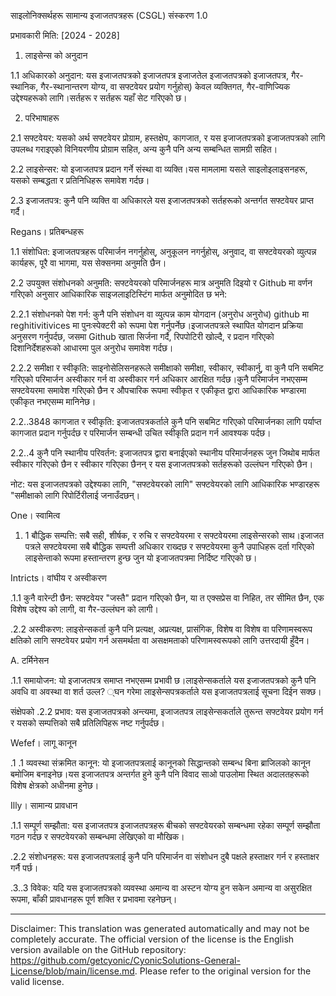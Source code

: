 साइलोनिक्सर्थहरू सामान्य इजाजतपत्रहरू (CSGL)
संस्करण 1.0

प्रभावकारी मिति: [2024 - 2028]

1. लाइसेन्स को अनुदान

1.1 अधिकारको अनुदान: यस इजाजतपत्रको इजाजतपत्र इजाजतेल इजाजतपत्रको इजाजतपत्र, गैर-स्थानिक, गैर-स्थानान्तरण योग्य, वा सफ्टवेयर प्रयोग गर्नुहोस्) केवल व्यक्तिगत, गैर-वाणिज्यिक उद्देश्यहरूको लागि।सर्तहरू र सर्तहरू यहाँ सेट गरिएको छ।

2. परिभाषाहरू

2.1 सफ्टवेयर: यसको अर्थ सफ्टवेयर प्रोग्राम, हस्तक्षेप, कागजात, र यस इजाजतपत्रको इजाजतपत्रको लागि उपलब्ध गराइएको विनियरणीय प्रोग्राम सहित, अन्य कुनै पनि अन्य सम्बन्धित सामग्री सहित।

2.2 लाइसेन्सर: यो इजाजतपत्र प्रदान गर्ने संस्था वा व्यक्ति।यस मामलामा यसले साइलोइलाइसनहरू, यसको सम्बद्धता र प्रतिनिधिहरू समावेश गर्दछ।

2.3 इजाजतपत्र: कुनै पनि व्यक्ति वा अधिकारले यस इजाजतपत्रको सर्तहरूको अन्तर्गत सफ्टवेयर प्राप्त गर्दै।

Regans। प्रतिबन्धहरू

1.1 संशोधित: इजाजतपत्रहरू परिमार्जन नगर्नुहोस्, अनुकूलन नगर्नुहोस्, अनुवाद, वा सफ्टवेयरको व्युत्पन्न कार्यहरू, पूरै वा भागमा, यस सेक्सनमा अनुमति छैन।

2.2 उपयुक्त संशोधनको अनुमति: सफ्टवेयरको परिमार्जनहरू मात्र अनुमति दिइयो र Github मा वर्णन गरिएको अनुसार आधिकारिक साइजलाइटिस्टिंग मार्फत अनुमोदित छ भने:

2.2.1 संशोधनको पेश गर्न: कुनै पनि संशोधन वा व्युत्पन्न काम योगदान (अनुरोध अनुरोध) github मा reghitivitivices मा पुनःस्पेक्टरी को रूपमा पेश गर्नुपर्नेछ।इजाजतपत्रले स्थापित योगदान प्रक्रिया अनुसरण गर्नुपर्दछ, जसमा Github खाता सिर्जना गर्दै, रिपपोटिरी खोल्दै, र प्रदान गरिएको दिशानिर्देशहरूको आधारमा पुल अनुरोध समावेश गर्दछ।

2.2.2 समीक्षा र स्वीकृति: साइनोसेलिसनहरूले समीक्षाको समीक्षा, स्वीकार, स्वीकार्नु, वा कुनै पनि सबमिट गरिएको परिमार्जन अस्वीकार गर्न वा अस्वीकार गर्न अधिकार आरक्षित गर्दछ।कुनै परिमार्जन नभएसम्म सफ्टवेयरमा समावेश गरिएको छैन र औपचारिक रूपमा स्वीकृत र एकीकृत द्वारा आधिकारिक भण्डारमा एकीकृत नभएसम्म मानिनेछ।

2.2..3848 कागजात र स्वीकृति: इजाजतपत्रकर्ताले कुनै पनि सबमिट गरिएको परिमार्जनका लागि पर्याप्त कागजात प्रदान गर्नुपर्दछ र परिमार्जन सम्बन्धी उचित स्वीकृति प्रदान गर्न आवश्यक पर्दछ।

2.2..4 कुनै पनि स्थानीय परिवर्तन: इजाजतपत्र द्वारा बनाईएको स्थानीय परिमार्जनहरू जुन जिथोब मार्फत स्वीकार गरिएको छैन र स्वीकार गरिएका छैनन् र यस इजाजतपत्रको सर्तहरूको उल्लंघन गरिएको छैन।

नोट: यस इजाजतपत्रको उद्देश्यका लागि, "सफ्टवेयरको लागि" सफ्टवेयरको लागि आधिकारिक भण्डारहरू "समीक्षाको लागि रिपोर्टिरीलाई जनाउँदछन्।

One। स्वामित्व

1. 1 बौद्धिक सम्पत्ति: सबै सही, शीर्षक, र रुचि र सफ्टवेयरमा र सफ्टवेयरमा लाइसेन्सरको साथ।इजाजत पत्रले सफ्टवेयरमा सबै बौद्धिक सम्पत्ती अधिकार राख्दछ र सफ्टवेयरमा कुनै उपाधिहरू दर्ता गरिएको लाइसेन्ताको रूपमा हस्तान्तरण हुन्छ जुन यो इजाजतपत्रमा निर्दिष्ट गरिएको छ।

Intricts। वांघीय र अस्वीकरण

.1.1 कुनै वारेन्टी छैन: सफ्टवेयर "जस्तै" प्रदान गरिएको छैन, या त एक्सप्रेस वा निहित, तर सीमित छैन, एक विशेष उद्देश्य को लागी, वा गैर-उल्लंघन को लागी।

.2.2 अस्वीकरण: लाइसेन्सकर्ता कुनै पनि प्रत्यक्ष, अप्रत्यक्ष, प्रासंगिक, विशेष वा विशेष वा परिणामस्वरूप क्षतिको लागि सफ्टवेयर प्रयोग गर्न असमर्थता वा असक्षमताको परिणामस्वरूपको लागि उत्तरदायी हुँदैन।

A. टर्मिनेसन

.1.1 समायोजन: यो इजाजतपत्र समाप्त नभएसम्म प्रभावी छ।लाइसेन्सकर्ताले यस इजाजतपत्रको कुनै पनि अवधि वा अवस्था वा शर्त उल्ल? ्घन गरेमा लाइसेन्सपत्रकर्ताले यस इजाजतपत्रलाई सूचना दिईन सक्छ।

संक्षेपको .2.2 प्रभाव: यस इजाजतपत्रको अन्त्यमा, इजाजतपत्र लाइसेन्सकर्ताले तुरून्त सफ्टवेयर प्रयोग गर्न र यसको सम्पत्तिको सबै प्रतिलिपिहरू नष्ट गर्नुपर्दछ।

Wefef। लागू कानून

.1 .1 व्यवस्था संक्रमित कानून: यो इजाजतपत्रलाई कानूनको सिद्धान्तको सम्बन्ध बिना ब्राजिलको कानून बमोजिम बनाइनेछ।यस इजाजतपत्र अन्तर्गत हुने कुनै पनि विवाद साओ पाउलोमा स्थित अदालतहरूको विशेष क्षेत्रको अधीनमा हुनेछ।

Illy। सामान्य प्रावधान

.1.1 सम्पूर्ण सम्झौता: यस इजाजतपत्र इजाजतपत्रहरू बीचको सफ्टवेयरको सम्बन्धमा रहेका सम्पूर्ण सम्झौता गठन गर्दछ र सफ्टवेयरको सम्बन्धमा लेखिएको वा मौखिक।

.2.2 संशोधनहरू: यस इजाजतपत्रलाई कुनै पनि परिमार्जन वा संशोधन दुबै पक्षले हस्ताक्षर गर्न र हस्ताक्षर गर्नै पर्छ।

.3..3 विवेक: यदि यस इजाजतपत्रको व्यवस्था अमान्य वा अस्टन योग्य हुन सकेन अमान्य वा असुरक्षित रूपमा, बाँकी प्रावधानहरू पूर्ण शक्ति र प्रभावमा रहनेछन्।

---
Disclaimer: This translation was generated automatically and may not be completely accurate. The official version of the license is the English version available on the GitHub repository: https://github.com/getcyonic/CyonicSolutions-General-License/blob/main/license.md. Please refer to the original version for the valid license.